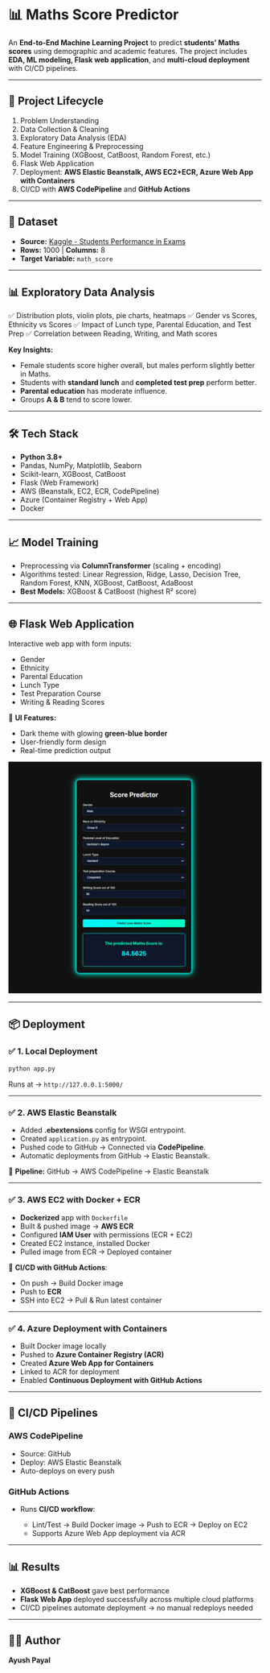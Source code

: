 # 📊 Maths Score Predictor

An **End-to-End Machine Learning Project** to predict **students’ Maths scores** using demographic and academic features.
The project includes **EDA, ML modeling, Flask web application**, and **multi-cloud deployment** with CI/CD pipelines.

---

## 🚀 Project Lifecycle

1. Problem Understanding
2. Data Collection & Cleaning
3. Exploratory Data Analysis (EDA)
4. Feature Engineering & Preprocessing
5. Model Training (XGBoost, CatBoost, Random Forest, etc.)
6. Flask Web Application
7. Deployment: **AWS Elastic Beanstalk, AWS EC2+ECR, Azure Web App with Containers**
8. CI/CD with **AWS CodePipeline** and **GitHub Actions**

---

## 📂 Dataset

* **Source:** [Kaggle - Students Performance in Exams](https://www.kaggle.com/datasets/spscientist/students-performance-in-exams)
* **Rows:** 1000 | **Columns:** 8
* **Target Variable:** `math_score`

---

## 📊 Exploratory Data Analysis

✅ Distribution plots, violin plots, pie charts, heatmaps
✅ Gender vs Scores, Ethnicity vs Scores
✅ Impact of Lunch type, Parental Education, and Test Prep
✅ Correlation between Reading, Writing, and Math scores

**Key Insights:**

* Female students score higher overall, but males perform slightly better in Maths.
* Students with **standard lunch** and **completed test prep** perform better.
* **Parental education** has moderate influence.
* Groups **A & B** tend to score lower.

---

## 🛠️ Tech Stack

* **Python 3.8+**
* Pandas, NumPy, Matplotlib, Seaborn
* Scikit-learn, XGBoost, CatBoost
* Flask (Web Framework)
* AWS (Beanstalk, EC2, ECR, CodePipeline)
* Azure (Container Registry + Web App)
* Docker

---

## 📈 Model Training

* Preprocessing via **ColumnTransformer** (scaling + encoding)
* Algorithms tested: Linear Regression, Ridge, Lasso, Decision Tree, Random Forest, KNN, XGBoost, CatBoost, AdaBoost
* **Best Models:** XGBoost & CatBoost (highest R² score)

---

## 🌐 Flask Web Application

Interactive web app with form inputs:

* Gender
* Ethnicity
* Parental Education
* Lunch Type
* Test Preparation Course
* Writing & Reading Scores

📌 **UI Features:**

* Dark theme with glowing **green-blue border**
* User-friendly form design
* Real-time prediction output

![Score Prediction UI](\static\images\image.png)

---

## 📦 Deployment

### ✅ 1. Local Deployment

```bash
python app.py
```

Runs at → `http://127.0.0.1:5000/`

---

### ✅ 2. AWS Elastic Beanstalk

* Added **.ebextensions** config for WSGI entrypoint.
* Created `application.py` as entrypoint.
* Pushed code to GitHub → Connected via **CodePipeline**.
* Automatic deployments from GitHub → Elastic Beanstalk.

🔹 **Pipeline:** GitHub → AWS CodePipeline → Elastic Beanstalk

---

### ✅ 3. AWS EC2 with Docker + ECR

* **Dockerized** app with `Dockerfile`
* Built & pushed image → **AWS ECR**
* Configured **IAM User** with permissions (ECR + EC2)
* Created EC2 instance, installed Docker
* Pulled image from ECR → Deployed container

🔹 **CI/CD with GitHub Actions**:

* On push → Build Docker image
* Push to **ECR**
* SSH into EC2 → Pull & Run latest container

---

### ✅ 4. Azure Deployment with Containers

* Built Docker image locally
* Pushed to **Azure Container Registry (ACR)**
* Created **Azure Web App for Containers**
* Linked to ACR for deployment
* Enabled **Continuous Deployment with GitHub Actions**

---

## 🔄 CI/CD Pipelines

### AWS CodePipeline

* Source: GitHub
* Deploy: AWS Elastic Beanstalk
* Auto-deploys on every push

### GitHub Actions

* Runs **CI/CD workflow**:

  * Lint/Test → Build Docker image → Push to ECR → Deploy on EC2
  * Supports Azure Web App deployment via ACR

---

## 📊 Results

* **XGBoost & CatBoost** gave best performance
* **Flask Web App** deployed successfully across multiple cloud platforms
* CI/CD pipelines automate deployment → no manual redeploys needed

---

## 👩‍💻 Author

**Ayush Payal**


